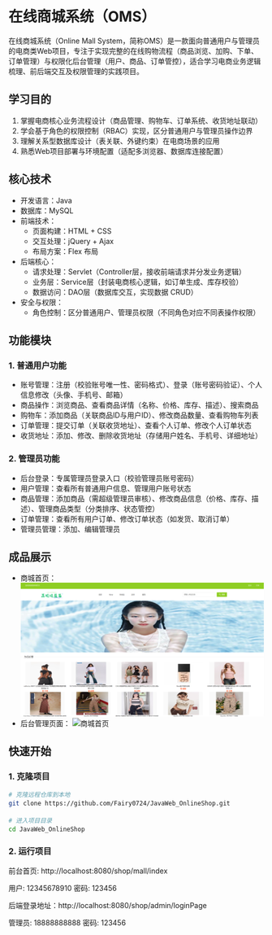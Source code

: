 # 在线商城系统（OMS）
在线商城系统（Online Mall System，简称OMS）是一款面向普通用户与管理员的电商类Web项目，专注于实现完整的在线购物流程（商品浏览、加购、下单、订单管理）与权限化后台管理（用户、商品、订单管控），适合学习电商业务逻辑梳理、前后端交互及权限管理的实践项目。

## 学习目的
1. 掌握电商核心业务流程设计（商品管理、购物车、订单系统、收货地址联动）
2. 学会基于角色的权限控制（RBAC）实现，区分普通用户与管理员操作边界
3. 理解关系型数据库设计（表关联、外键约束）在电商场景的应用
4. 熟悉Web项目部署与环境配置（适配多浏览器、数据库连接配置）


## 核心技术
- 开发语言：Java
- 数据库：MySQL
- 前端技术：
  - 页面构建：HTML + CSS
  - 交互处理：jQuery + Ajax
  - 布局方案：Flex 布局
- 后端核心：
  - 请求处理：Servlet（Controller层，接收前端请求并分发业务逻辑）
  - 业务层：Service层（封装电商核心逻辑，如订单生成、库存校验）
  - 数据访问：DAO层（数据库交互，实现数据 CRUD）
- 安全与权限：
  - 角色控制：区分普通用户、管理员权限（不同角色对应不同表操作权限）


## 功能模块

### 1. 普通用户功能
- 账号管理：注册（校验账号唯一性、密码格式）、登录（账号密码验证）、个人信息修改（头像、手机号、邮箱）
- 商品操作：浏览商品、查看商品详情（名称、价格、库存、描述）、搜索商品
- 购物车：添加商品（关联商品ID与用户ID）、修改商品数量、查看购物车列表
- 订单管理：提交订单（关联收货地址）、查看个人订单、修改个人订单状态
- 收货地址：添加、修改、删除收货地址（存储用户姓名、手机号、详细地址）

### 2. 管理员功能
- 后台登录：专属管理员登录入口（校验管理员账号密码）
- 用户管理：查看所有普通用户信息、管理用户账号状态
- 商品管理：添加商品（需超级管理员审核）、修改商品信息（价格、库存、描述）、管理商品类型（分类排序、状态管控）
- 订单管理：查看所有用户订单、修改订单状态（如发货、取消订单）
- 管理员管理：添加、编辑管理员

  
## 成品展示
- 商城首页：
![商城首页](https://github.com/Fairy0724/JavaWebOnlineShop/blob/master/WebRoot/res/screenshot/OnlineShopMain.png)
- 后台管理页面：
![商城首页](https://github.com/Fairy0724/JavaWebOnlineShop/WebRoot/res/screenshot/OnlineShopMain.png)

## 快速开始

### 1. 克隆项目
```bash
# 克隆远程仓库到本地
git clone https://github.com/Fairy0724/JavaWeb_OnlineShop.git

# 进入项目目录
cd JavaWeb_OnlineShop
```
### 2. 运行项目
前台首页: http://localhost:8080/shop/mall/index

用户: 12345678910 密码: 123456

后端登录地址：http://localhost:8080/shop/admin/loginPage

管理员: 18888888888 密码: 123456
